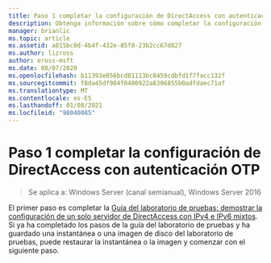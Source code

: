```yaml
---
title: Paso 1 completar la configuración de DirectAccess con autenticación OTP
description: Obtenga información sobre cómo completar la configuración de un solo servidor de DirectAccess con la guía del laboratorio de pruebas de IPv4 e IPv6 mixta.
manager: brianlic
ms.topic: article
ms.assetid: a815bc0d-4b4f-432e-85f0-23b2cc67d827
ms.author: lizross
author: eross-msft
ms.date: 08/07/2020
ms.openlocfilehash: b11393e056bcd81113bc8459cdbfd1f7facc132f
ms.sourcegitcommit: f8da45df984f0400922a8306855b0adfdaec71af
ms.translationtype: MT
ms.contentlocale: es-ES
ms.lasthandoff: 01/08/2021
ms.locfileid: "98040085"
---
```

# <a name="step-1-complete-the-directaccess-configuration-with-otp-authentication"></a>Paso 1 completar la configuración de DirectAccess con autenticación OTP

>Se aplica a: Windows Server (canal semianual), Windows Server 2016

El primer paso es completar la [Guía del laboratorio de pruebas: demostrar la configuración de un solo servidor de DirectAccess con IPv4 e IPv6 mixtos](https://go.microsoft.com/fwlink/p/?LinkId=237004). Si ya ha completado los pasos de la guía del laboratorio de pruebas y ha guardado una instantánea o una imagen de disco del laboratorio de pruebas, puede restaurar la instantánea o la imagen y comenzar con el siguiente paso.



